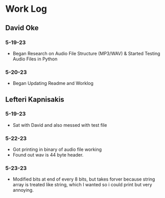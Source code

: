 # Work Log

## David Oke

### 5-19-23

- Began Research on Audio File Structure (MP3/WAV) & Started Testing Audio Files in Python

### 5-20-23

- Began Updating Readme and Worklog

## Lefteri Kapnisakis

### 5-19-23

- Sat with David and also messed with test file

### 5-22-23


- Got printing in binary of audio file working
- Found out wav is 44 byte header.

### 5-23-23

- Modified bits at end of every 8 bits, but takes forver because string array is treated like string, which I wanted so i could print but very annoying.
